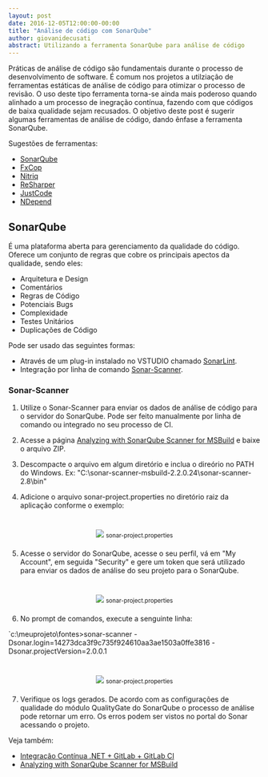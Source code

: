 ```yaml
---
layout: post
date: 2016-12-05T12:00:00-00:00
title: "Análise de código com SonarQube"
author: giovanidecusati
abstract: Utilizando a ferramenta SonarQube para análise de código
---
```

Práticas de análise de código são fundamentais durante o processo de desenvolvimento de software. É comum nos projetos a utilziação de ferramentas estáticas de análise de código para otimizar o processo de revisão.
O uso deste tipo ferramenta torna-se ainda mais poderoso quando alinhado a um processo de inegração contínua, fazendo com que códigos de baixa qualidade sejam recusados.
O objetivo deste post é sugerir algumas ferramentas de análise de código, dando ênfase a ferramenta SonarQube.     

Sugestões de ferramentas:
- [SonarQube](http://www.sonarqube.org)
- [FxCop](https://www.microsoft.com/en-us/download/details.aspx?id=6544)
- [Nitriq](www.nitriq.com)
- [ReSharper](https://www.jetbrains.com/resharper)
- [JustCode](http://www.telerik.com/products/justcode.aspx)
- [NDepend](http://www.ndepend.com)

## SonarQube
É uma plataforma aberta para gerenciamento da qualidade do código. Oferece um conjunto de regras que cobre os principais apectos da qualidade, sendo eles:
- Arquitetura e Design
- Comentários
- Regras de Código
- Potenciais Bugs
- Complexidade
- Testes Unitários
- Duplicações de Código

Pode ser usado das seguintes formas:
- Através de um plug-in instalado no VSTUDIO chamado [SonarLint](http://www.sonarlint.org/visualstudio/).
- Integração por linha de comando [Sonar-Scanner](http://docs.sonarqube.org/display/SCAN/Analyzing+with+SonarQube+Scanner).


### Sonar-Scanner
1. Utilize o Sonar-Scanner para enviar os dados de análise de código para o servidor do SonarQube. Pode ser feito manualmente por linha de comando ou integrado no seu processo de CI.

2. Acesse a página [Analyzing with SonarQube Scanner for MSBuild](http://docs.sonarqube.org/display/SCAN/Analyzing+with+SonarQube+Scanner+for+MSBuild) e baixe o arquivo ZIP.

3. Descompacte o arquivo em algum diretório e inclua o direório no PATH do Windows. Ex: "C:\sonar-scanner-msbuild-2.2.0.24\sonar-scanner-2.8\bin"

4. Adicione o arquivo sonar-project.properties no diretório raiz da aplicação conforme o exemplo:

<center style="margin: 20px">
  <img style="margin-top: 20px" src="{{ site.baseurl }}/content/2016-12-05-sonarqube-code-analysis/sonar-project.properties.png" />
  <small>sonar-project.properties</small>
</center>

5. Acesse o servidor do SonarQube, acesse o seu perfil, vá em "My Account", em seguida "Security" e gere um token que será utilizado para enviar os dados de análise do seu projeto para o SonarQube.

<center style="margin: 20px">
  <img style="margin-top: 20px" src="{{ site.baseurl }}/content/2016-12-05-sonarqube-code-analysis/generate-token.png" />
  <small>sonar-project.properties</small>
</center>

6. No prompt  de comandos, execute a senguinte linha:

`c:\meuprojeto\fontes>sonar-scanner -Dsonar.login=14273dca3f9c735f924610aa3ae1503a0ffe3816 -Dsonar.projectVersion=2.0.0.1

<center style="margin: 20px">
  <img style="margin-top: 20px" src="{{ site.baseurl }}/content/2016-12-05-sonarqube-code-analysis/command-prompt.png" />
  <small>sonar-project.properties</small>
</center> 

7. Verifique os logs gerados. De acordo com as configurações de qualidade do módulo QualityGate do SonarQube o processo de análise pode retornar um erro. Os erros podem ser vistos no portal do Sonar acessando o projeto.

Veja também:
- [Integração Contínua .NET + GitLab + GitLab CI](http://cwisoftware.github.io/drops/integra%C3%A7%C3%A3o-cont%C3%ADnua-com-gitlab-e-dotnet)
- [Analyzing with SonarQube Scanner for MSBuild](http://docs.sonarqube.org/display/SCAN/Analyzing+with+SonarQube+Scanner+for+MSBuild)